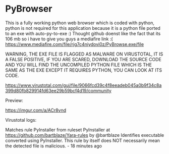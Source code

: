# PyBrowser
This is a fully working python web browser which is coded with python, python is not required for this application because it is a python file ported to an exe with auto-py-to-exe :) Thought github doenst like the fact that its 106 mb so i have to give you guys a mediafire link :( https://www.mediafire.com/file/rjg7c4niydovi0z/PyBrowse.exe/file

WARNING, THE EXE FILE IS FLAGGED AS MALWARE ON VIRUSTOTAL, IT IS A FALSE POSITIVE, IF YOU ARE SCARED, DOWNLOAD THE SOURCE CODE AND YOU WILL FIND THE UNCOMPILED PYTHON FILE WHICH IS THE SAME AS THE EXE EXCEPT IT REQUIRES PYTHON, YOU CAN LOOK AT ITS CODE.

https://www.virustotal.com/gui/file/9066fcd39c4f8eeadeb045a0b9f34c8a399d80fb829914fd63ee29b59bcf4d19/community


Preview:

https://imgur.com/a/ACr8vnd

Virustotal logs:

Matches rule PyInstaller from ruleset PyInstaller at https://github.com/bartblaze/Yara-rules by @bartblaze
Identifies executable converted using PyInstaller. This rule by itself does NOT necessarily mean the detected file is malicious. - 18 minutes ago
